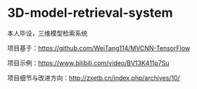 # 3D-model-retrieval-system
本人毕设，三维模型检索系统

项目基于：https://github.com/WeiTang114/MVCNN-TensorFlow

项目示例：https://www.bilibili.com/video/BV13K411p7Su

项目细节与改进方向：http://zxetb.cn/index.php/archives/10/
